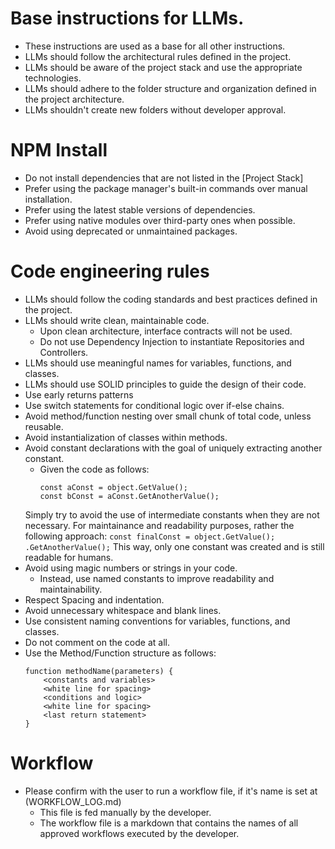 # Base instructions for LLMs.
- These instructions are used as a base for all other instructions.
- LLMs should follow the architectural rules defined in the project.
- LLMs should be aware of the project stack and use the appropriate technologies.
- LLMs should adhere to the folder structure and organization defined in the project architecture.
- LLMs shouldn't create new folders without developer approval.

# NPM Install
- Do not install dependencies that are not listed in the [Project Stack]
- Prefer using the package manager's built-in commands over manual installation.
- Prefer using the latest stable versions of dependencies.
- Prefer using native modules over third-party ones when possible.
- Avoid using deprecated or unmaintained packages.

# Code engineering rules
- LLMs should follow the coding standards and best practices defined in the project.
- LLMs should write clean, maintainable code.
    - Upon clean architecture, interface contracts will not be used.
    - Do not use Dependency Injection to instantiate Repositories and Controllers.
- LLMs should use meaningful names for variables, functions, and classes.
- LLMs should use SOLID principles to guide the design of their code.
- Use early returns patterns
- Use switch statements for conditional logic over if-else chains.
- Avoid method/function nesting over small chunk of total code, unless reusable.
- Avoid instantialization of classes within methods.
- Avoid constant declarations with the goal of uniquely extracting another constant.
    - Given the code as follows:
        ```
        const aConst = object.GetValue();
        const bConst = aConst.GetAnotherValue();
        
        ```
    Simply try to avoid the use of intermediate constants when they are not necessary.
    For maintainance and readability purposes, rather the following approach:
        ```
        const finalConst = object.GetValue();
                                 .GetAnotherValue();
        ```
    This way, only one constant was created and is still readable for humans.
- Avoid using magic numbers or strings in your code.
    - Instead, use named constants to improve readability and maintainability.
- Respect Spacing and indentation.
- Avoid unnecessary whitespace and blank lines.
- Use consistent naming conventions for variables, functions, and classes.
- Do not comment on the code at all.
- Use the Method/Function structure as follows:
    ```
    function methodName(parameters) {
        <constants and variables>
        <white line for spacing>
        <conditions and logic>
        <white line for spacing>
        <last return statement>
    }
    ```
# Workflow
- Please confirm with the user to run a workflow file, if it's name is set at (WORKFLOW_LOG.md)
    - This file is fed manually by the developer.
    - The workflow file is a markdown that contains the names of all approved workflows executed by the developer.